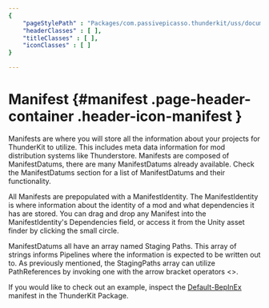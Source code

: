 ```yaml
---
{
	"pageStylePath" : "Packages/com.passivepicasso.thunderkit/uss/documentation_style.uss",
	"headerClasses" : [ ],
	"titleClasses" : [ ],
	"iconClasses" : [ ]
}

---
```


# Manifest {#manifest .page-header-container .header-icon-manifest }

Manifests are where you will store all the information about your projects for ThunderKit to utilize. This includes meta data information for mod distribution systems like Thunderstore. Manifests are composed of ManifestDatums, there are many ManifestDatums already available. Check the ManifestDatums section for a list of ManifestDatums and their functionality.

All Manifests are prepopulated with a ManifestIdentity. The ManifestIdentity is where information about the identity of a mod and what dependencies it has are stored.  You can drag and drop any Manifest into the ManifestIdentity's Dependencies field, or access it from the Unity asset finder by clicking the small circle.

ManifestDatums all have an array named Staging Paths.  This array of strings informs Pipelines where the information is expected to be written out to. As previously mentioned, the StagingPaths array can utilize PathReferences by invoking one with the arrow bracket operators <>.

If you would like to check out an example, inspect the [Default-BepInEx](assetlink://GUID/bc5e6d3336544e5361d16e63ddfca327) manifest in the ThunderKit Package.